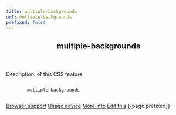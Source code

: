 ```yaml
---
title: multiple-backgrounds
url: multiple-backgrounds
prefixed: false
---
```


<article id="multiple-backgrounds" class="feature prefix-{{page.prefixed}}">
	<header class="feature__header">
		<h2>multiple-backgrounds</h2>
	</header>
	<p class="feature__description">
		Description: of this CSS feature
	</p>
	<pre class="feature__code"><code>
		multiple-backgrounds
	</code></pre>
	<footer class="feature__footer">
		<a href="http://caniuse.com/multiple-backgrounds">Browser support</a> 
		<a href="http://html5please.com/#multiple-backgrounds">Usage advice</a> 
		<a href="http://www.css3files.com/multiple-backgrounds">More info</a> 
		<a href="https://github.com/davidhund/shouldiprefix/blob/ghpages/_posts/{{page.title}}.md">Edit this</a> 
		<span class="feature__prefix">{{page.prefixed}}</span>
	</footer>
</article>
